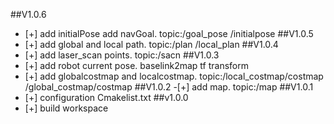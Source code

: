 ##V1.0.6
- [+] add initialPose add navGoal. topic:/goal_pose /initialpose
##V1.0.5
- [+] add global and local path. topic:/plan /local_plan
##V1.0.4
- [+] add laser_scan points. topic:/sacn
##V1.0.3
- [+] add robot current pose. baselink2map tf transform
- [+] add globalcostmap and localcostmap. topic:/local_costmap/costmap /global_costmap/costmap
##V1.0.2
-[+] add map. topic:/map
##V1.0.1
- [+] configuration Cmakelist.txt
##v1.0.0
- [+] build workspace
